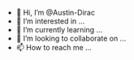 - 👋 Hi, I’m @Austin-Dirac
- 👀 I’m interested in ...
- 🌱 I’m currently learning ...
- 💞️ I’m looking to collaborate on ...
- 📫 How to reach me ...

<!---
Austin-Dirac/Austin-Dirac is a ✨ special ✨ repository because its `README.md` (this file) appears on your GitHub profile.
You can click the Preview link to take a look at your changes.
--->
